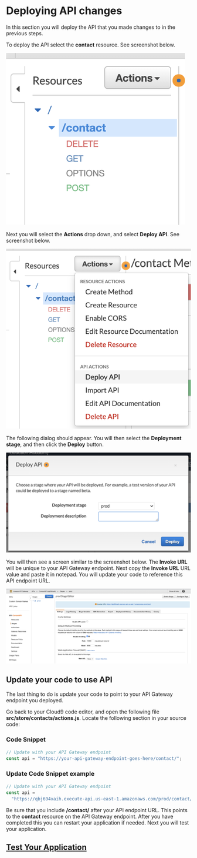 # Deploying API changes

In this section you will deploy the API that you made changes to in the previous steps.

To deploy the API select the **contact** resource. See screenshot below.

![npm run](../docs/images/api-gateway/api-10.png)

Next you will select the **Actions** drop down, and select **Deploy API**. See screenshot below.

![npm run](../docs/images/api-gateway/api-11.png)

The following dialog should appear. You will then select the **Deployment stage**, and then click the **Deploy** button.

![npm run](../docs/images/api-gateway/api-12.png)

You will then see a screen similar to the screenshot below. The **Invoke URL** will be unique to your API Gateway endpoint. Next copy the **Invoke URL** URL value and paste it in notepad. You will update your code to reference this API endpoint URL.

![npm run](../docs/images/api-gateway/api-13.png)

## Update your code to use API

The last thing to do is update your code to point to your API Gateway endpoint you deployed.

Go back to your Cloud9 code editor, and open the following file **src/store/contacts/actions.js**. Locate the following section in your source code:

### Code Snippet

```js
// Update with your API Gateway endpoint
const api = "https://your-api-gateway-endpoint-goes-here/contact/";
```

### Update Code Snippet example

```js
// Update with your API Gateway endpoint
const api =
  "https://qbj694xaih.execute-api.us-east-1.amazonaws.com/prod/contact/";
```

Be sure that you include **/contact/** after your API endpoint URL. This points to the **contact** resource on the API Gateway endpoint. After you have completed this you can restart your application if needed. Next you will test your application.

## [Test Your Application](Testing.md)
